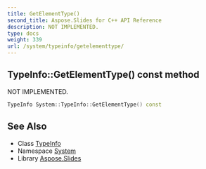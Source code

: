 ```yaml
---
title: GetElementType()
second_title: Aspose.Slides for C++ API Reference
description: NOT IMPLEMENTED.
type: docs
weight: 339
url: /system/typeinfo/getelementtype/
---
```

## TypeInfo::GetElementType() const method


NOT IMPLEMENTED.

```cpp
TypeInfo System::TypeInfo::GetElementType() const
```


## See Also

* Class [TypeInfo](../)
* Namespace [System](../../)
* Library [Aspose.Slides](../../../)